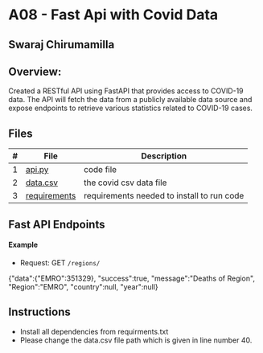 # A08 - Fast Api with Covid Data
## Swaraj Chirumamilla
## Overview:

Created a RESTful API using FastAPI that provides access to COVID-19 data. The API will fetch the data from a publicly available data source and expose endpoints to retrieve various statistics related to COVID-19 cases.


## Files

|   #   | File            | Description                                        |
| :---: | --------------- | -------------------------------------------------- |
|   1   |  [api.py](https://github.com/swarajtwok/4883-SoftwareTools-Chirumamilla/blob/main/Assignments/A08/api.py)  |   code file  |
|   2 | [data.csv](https://github.com/swarajtwok/4883-SoftwareTools-Chirumamilla/blob/main/Assignments/A08/data.csv) | the covid csv data file |
|    3 | [requirements](https://github.com/swarajtwok/4883-SoftwareTools-Chirumamilla/blob/main/Assignments/A08/requirements.txt) | requirements needed to install to run code|

## Fast API Endpoints

 #### Example

- Request: GET `/regions/`
  
{"data":{"EMRO":351329},
                     "success":true,
                     "message":"Deaths of Region",
                     "Region":"EMRO",
                     "country":null,
                     "year":null}

                     
## Instructions

- Install all dependencies from requirments.txt
-  Please change the data.csv file path which is given in line number 40.
 


